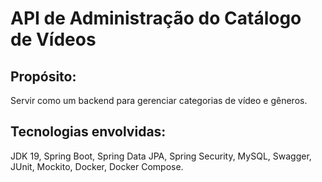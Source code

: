 # API de Administração do Catálogo de Vídeos

Propósito:
-
Servir como um backend para gerenciar categorias de vídeo e gêneros.

Tecnologias envolvidas:
- 
JDK 19, Spring Boot, Spring Data JPA, Spring Security, MySQL, Swagger, JUnit, Mockito, Docker, Docker Compose.